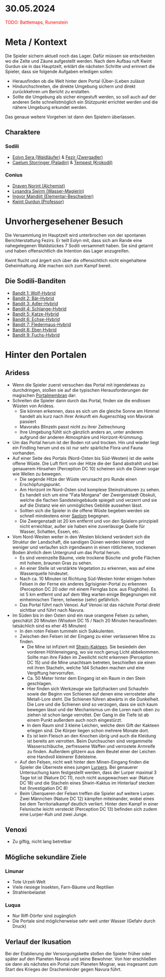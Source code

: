 # 30.05.2024

<span style="color: red;">
TODO: Battlemaps, Runenstein
</span>

# Meta / Kontext

Die Spieler sichern aktuell noch das Lager. Dafür müssen sie entscheiden wo die Zelte und Zäune aufgestellt werden.
Nach dem Aufbau ruft Kwint Gurdun sie in das Hauptzelt, erklärt die nächsten Schritte und erinnert die Spieler, dass sie folgende Aufgaben erledigen sollen:
* Herausfinden ob die Welt hinter dem Portal (Über-)Leben zulässt
* Hindurchschreiten, die direkte Umgebung sichern und direkt zurückkehren um Bericht zu erstatten.
* Sollte die Umgebung als sicher eingestuft werden, so soll auch auf der anderen Seite schnellstmöglich ein Stützpunkt errichtet werden und die nähere Umgebung erkundet werden.

Das genaue weitere Vorgehen ist dann den Spielern überlassen.

## Charaktere

### Sodili
* [Eolyn Sera (Waldläufer)](/content/Voelker/Lateralen/Sodili/Charaktere/Eolyn-Aksae-Sera_Fezir/sheet.md) & [Fezir (Zwergadler)](/content/Voelker/Lateralen/Sodili/Charaktere/Eolyn-Aksae-Sera_Fezir/sheet_micu.md)
* [Caelum Storringer (Paladin)](/content/Voelker/Lateralen/Sodili/Charaktere/Caelum-Froso-Storringer_Tempest/sheet.md) & [Tempest (Krokodil)](/content/Voelker/Lateralen/Sodili/Charaktere/Caelum-Froso-Storringer_Tempest/sheet_micu.md)

### Conius
* [Draven Norint (Alchemist)](/content/Voelker/Lateralen/Conius/Charaktere/Draven-Norrint/sheet.md)
* [Lysandra Swirm (Wasser-Magierin)](/content/Voelker/Lateralen/Conius/Charaktere/Lysandra-Swirm/sheet.md)
* [Ingvor Mandijit (Elementar-Beschwörer)](/content/Voelker/Lateralen/Conius/Charaktere/Ingvor-Nemet-Mandijit/sheet.md)
* [Kwint Gurdun (Professor)](/content/Voelker/Lateralen/Conius/Charaktere/Kwint-Gurdun/sheet.md)

# Unvorhergesehener Besuch

Die Versammlung im Hauptzelt wird unterbrochen von der spontanen Berichterstattung Fezirs. Er teilt Eolyn mit, dass sich am Rande eine nahegelegenen Waldstückes 7 Sodili versammelt haben. Sie sind getarnt und haben offensichtlich die Intention das Lager anzugreifen.

Kwint flucht und ärgert sich über die offensichtlich nicht eingehaltene Geheimhaltung.
Alle machen sich zum Kampf bereit.

## Die Sodili-Banditen

* [Bandit 1: Wolf-Hybrid](./Gegner/Bandit-1_Sodili-Wolf-Hybrid.md)
* [Bandit 2: Bär-Hybrid](./Gegner/Bandit-2_Sodili-Baer-Hybrid.md)
* [Bandit 3: Adler-Hybrid](./Gegner/Bandit-3_Sodili-Adler-Hybrid.md)
* [Bandit 4: Schlange-Hybrid](./Gegner/Bandit-4_Sodili-Schlange-Hybrid.md)
* [Bandit 5: Katze-Hybrid](./Gegner/Bandit-5_Sodili-Katze-Hybrid.md)
* [Bandit 6: Echse-Hybrid](./Gegner/Bandit-6_Sodili-Echse-Hybrid.md)
* [Bandit 7: Fledermaus-Hybrid](./Gegner/Bandit-7_Sodili-Fledermaus-Hybrid.md)
* [Bandit 8: Eber-Hybrid](./Gegner/Bandit-8_Sodili-Eber-Hybrid.md)
* [Bandit 9: Fuchs-Hybrid](./Gegner/Bandit-9_Sodili-Fuchs-Hybrid.md)

# Hinter den Portalen

## Aridess

* Wenn die Spieler zuerst versuchen das Portal mit irgendetwas zu durchdringen, stoßen sie auf die typischen Herausforderungen der magischen [Portalmembran](/content/Allgemein/Magie/Sgrisignier-Portale.md#portalmembran) dar:
* Schreiten die Spieler dann durch das Portal, finden sie die endlosen Wüsten von Aridess. 
    * Sie können erkennen, dass es sich um die gleiche Sonne am Himmel handelt als kurz nach ihrer Ankunft ein Augenschlag von Mavorak passiert
    * Mavoraks Blinzeln passt nicht zu ihrer Zeitrechnung 
    * Ihre Umgebung fühlt sich gänzlich anders an, unter anderem aufgrund der anderen Atmosphäre und Horizont-Krümmung. 
* Um das Portal herum ist der Boden rot und trocken. Hin und wieder liegt ein Findling herum und es ist nur sehr spärliche Flora und Fauna vorhanden.
* Auf einer Seite des Portals (Nord-Osten bis Süd-Westen) ist die weite offene Wüste. Die Luft flirrt von der Hitze die der Sand abstrahlt und bei genauerem Hinsehen (Perception DC 10) scheinen sich die Dünen sogar wie Wellen zu bewegen.
    * Die segende Hitze der Wüste verursacht pro Runde einen Erschöpfungspunkt.
    * Am Horizont im Nord-Osten sind komplexe Steinstrukturen zu sehen. Es handelt sich um eine "Fata Morgana" der Zwergenstadt Obskuli, welche die flachen Sandsteingebäude spiegelt und verzerrt und sie auf die Distanz wie ein unmögliches Gebilde aussehen lässt.
    * Sollten sich die Spieler in die offene Wüste begeben werden sie schnell mindestens einer [Saolom](/content/DnD/Gegner/Saolom.md) begegnen.
    * Die Zwergenstadt ist 20 km entfernt und von den Spielern prinzipiell nicht erreichbar, außer sie haben eine zuverlässige Quelle für Wasser, Schatten, Essen, etc.
* Vom Nord-Westen weiter in den Westen blickend verändert sich die Struktur der Landschaft, die sandigen Dünen werden kleiner und weniger und verlaufen sich irgendwann in einen rötlicheren, trockenen Boden ähnlich dem Untergrund um das Portal herum.
    * Es sind vereinzelte Bäume, viele trockene Büsche und große Flächen mit hohem, braunen Gras zu sehen.
    * An einer Stelle ist verstärkte Vegetation zu erkennen, was auf eine Wasserquelle hindeutet.
    * Nach ca. 10 Minuten ist Richtung Süd-Westen hinter einigen hohen Felsen in der Ferne ein anderes Sgrisignier-Portal zu erkennen (Perception DC 20 oder mit einem Fernglas bzw. aus Flughöhe). Es ist 5 km entfernt und auf dem Weg warten einige Begegnungen mit einheimischen Tieren, teilweise (sehr) gefährlich.
    * Das Portal führt nach Venoxi. Auf Venoxi ist das nächste Portal direkt sichtbar und führt nach Navura.
* Im Süden bis in den Osten sind ein raue orangene Felsen zu sehen, geschätzt 20 Minuten (Wisdom DC 15 / Nach 20 Minuten herausfinden: tatsächlich sind es eher 45 Minuten)
    * In den roten Felsen tummeln sich Sukkulenten.
    * Zwischen den Felsen ist der Eingang zu einer verlassenen Mine zu finden.
        * Die Mine ist infiziert mit [Shwin-Kakteen](/content/DnD/Gegner/Shwin-Kaktus.md). Sie besiedeln den vorderen Höhleneingang, wo sie noch genug Licht abbekommen. Sollte man ihre Fäden im Zweilicht nicht erkennen (Perception DC 15) und die Mine unachtsam betreten, beschießen sie einen mit ihren Stacheln, welche 1d4 Schaden machen und eine Vergiftung hervorrufen.
        * Ca. 50 Meter hinter dem Eingang ist ein Raum in den Stein geschlagen. 
        * Hier finden sich Werkzeuge wie Spitzhacken und Schaufeln sowie der Beginn von Schienen auf denen eine verrosteter alte Metall-Lore steht. Die Schienen führen abwärts in die Dunkelheit. Die Lore und die Schienen sind so verzogen, dass sie sich kaum bewegen lässt und der Mechanismus um die Loren nach oben zu ziehen ist schon lange verrottet. Der Gang in die Tiefe ist ab einem Punkt außerdem auch noch eingestürzt.
        * In dem Raum sind 3 kleine Leichen, welche dem Gift der Kakteen erlegen sind. Die Körper liegen schon mehrere Monate dort.
        * Es ist kein Fleisch an den Knochen übrig und auch die Kleidung ist bereits am verrotten. Beim Durchsuchen sind vergammelte Wasserschläuche, zerfressene Waffen und verrostete Armreife zu finden. Außerdem glitzern aus dem Beutel einer der Leichen eine Handvoll kleinerer Edelsteine.
    * Auf den Felsen, nicht weit hinter dem Minen-Eingang finden die Spieler die Überreste eines jungen [Lurpers](/content/DnD/Gegner/Lurper.md). Bei genauerer Untersuchung kann festgestellt werden, dass der Lurper maximal 3 Tage tot ist (Nature DC 11), noch nicht ausgewachsen war (Nature DC 18) und die Stacheln eines Shwin-Kaktus im Hinterlauf stecken hat (Investigation DC 8)
    * Beim Überqueren der Felsen treffen die Spieler auf weitere Lurper. Zwei Männchen (Nature DC 12) kämpfen miteinander, wobei eines bei dem Territorialkampf deutlich verliert. Hinter dem Kampf in einer Felsnische leicht versteckt (Perception DC 13) befinden sich zudem eine Lurper-Kuh und zwei Junge.


## Venoxi
* Zu giftig, nicht lang betretbar

## Mögliche sekundäre Ziele

### Linunar
* Tote Urzeit-Welt
* Viele riesiege Insekten, Farn-Bäume und Reptilien
* Strahlenbelastet

### Luqua
* Nur Riff-Dörfer sind zugänglich
* Die Portale sind möglicherweise sehr weit unter Wasser (Gefahr durch Druck)

## Verlauf der Ikusation

Bei der Etablierung der Versorgungskette stoßen die Spieler früher oder später auf den Planeten Navura und seine Bewohner. Von hier erschließen sie dann als nächstes ein Portal zum Planeten Mognar, was insgesamt zum Start des Krieges der Drachenkinder gegen Navura führt. 

